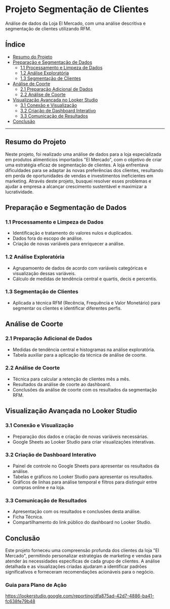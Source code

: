 # Projeto Segmentação de Clientes 
Análise de dados da Loja El Mercado, com uma análise descritiva e segmentação de clientes utilizando RFM.



## Índice

- [Resumo do Projeto](#resumo-do-projeto)
- [Preparação e Segmentação de Dados](#preparação-e-segmentação-de-dados)
  - [1.1 Processamento e Limpeza de Dados](#11-processamento-e-limpeza-de-dados)
  - [1.2 Análise Exploratória](#12-análise-exploratória)
  - [1.3 Segmentação de Clientes](#13-segmentação-de-clientes)
- [Análise de Coorte](#análise-de-coorte)
  - [2.1 Preparação Adicional de Dados](#21-preparação-adicional-de-dados)
  - [2.2 Análise de Coorte](#22-análise-de-coorte)
- [Visualização Avançada no Looker Studio](#visualização-avançada-no-looker-studio)
  - [3.1 Conexão e Visualização](#31-conexão-e-visualização)
  - [3.2 Criação de Dashboard Interativo](#32-criação-de-dashboard-interativo)
  - [3.3 Comunicação de Resultados](#33-comunicação-de-resultados)
- [Conclusão](#Conclusão)

---

## Resumo do Projeto

Neste projeto, foi realizado uma análise de dados para a loja especializada em produtos alimentícios importados "El Mercado", com o objetivo de criar uma estratégia eficaz de segmentação de clientes. A loja enfrentava dificuldades para se adaptar às novas preferências dos clientes, resultando em perda de oportunidades de vendas e investimentos ineficientes em marketing. Através deste projeto, busquei resolver esses problemas e ajudar a empresa a alcançar crescimento sustentável e maximizar a lucratividade.

## Preparação e Segmentação de Dados

### 1.1 Processamento e Limpeza de Dados

- Identificação e tratamento do valores nulos e duplicados.
- Dados fora do escopo de análise.
- Criação de novas variáveis para enriquecer a análise.

### 1.2 Análise Exploratória

- Agrupamoento de dados de acordo com variáveis categóricas e visualização dessas variáveis.
- Cálculo de medidas de tendência central e quartis, decis e percentis.

### 1.3 Segmentação de Clientes

- Aplicada a técnica RFM (Recência, Frequência e Valor Monetário) para segmentar os clientes e identificar diferentes perfis.


## Análise de Coorte

### 2.1 Preparação Adicional de Dados

- Medidas de tendência central e histogramas na análise exploratória.
- Tabela auxiliar para a aplicação da técnica de análise de coorte.

### 2.2 Análise de Coorte

- Técnica para calcular a retenção de clientes mês a mês.
- Resultados da análise de coorte ao dashboard.
- Conclusões da análise de coorte com os resultados da segmentação RFM.

## Visualização Avançada no Looker Studio

### 3.1 Conexão e Visualização

- Preparação dos dados e criação de novas variáveis necessárias.
- Google Sheets ao Looker Studio para criar visualizações interativas.

### 3.2 Criação de Dashboard Interativo

- Painel de controle no Google Sheets para apresentar os resultados da análise.
- Tabelas e gráficos no Looker Studio para apresentar os resultados.
- Gráficos de linhas para análise temporal e filtros para distinguir entre compras online e na loja.

### 3.3 Comunicação de Resultados

- Apresentação com os resultados e conclusões desta análise.
- Ficha Técnica.
- Compartilhamento do link público do dashboard no Looker Studio.

## Conclusão
Este projeto forneceu uma compreensão profunda dos clientes da loja "El Mercado", permitindo personalizar estratégias de marketing e vendas para atender às necessidades específicas de cada grupo de clientes.
A análise detalhada e as visualizações criadas ajudaram a identificar padrões significativos e forneceram recomendações acionáveis para o negócio.


### Guia para Plano de Ação 
https://lookerstudio.google.com/reporting/dfa875ad-42d7-4886-ba41-fc638fe79b48


